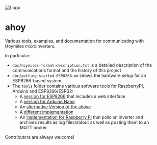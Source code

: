 ![Logo](https://github.com/grindylow/ahoy/blob/main/doc/logo1_small.png?raw=true)

# ahoy
Various tools, examples, and documentation for communicating with Hoymiles microinverters.

In particular:

* `doc/hoymiles-format-description.txt` is a detailed description of the communications format and the history of this project
* `doc/getting-started-ESP8266.md` shows the hardware setup for an ESP8266-based system
* The `tools` folder contains various software tools for RaspberryPi, Arduino and ESP8266/ESP32:
  * A [version for ESP8266](tools/esp8266) that includes a web interface
  * A [version for Arduino Nano](tools/nano/NRF24_SendRcv)
  * An [alternative Version of the above](tools/NRF24_SendRcv)
  * A [different implementation](tools/HoyDtuSim)
  * An [implementation for Raspberry Pi](tools/rpi) that polls an inverter and archives results as log files/stdout as well as posting them to an MQTT broker.

Contributors are always welcome!
